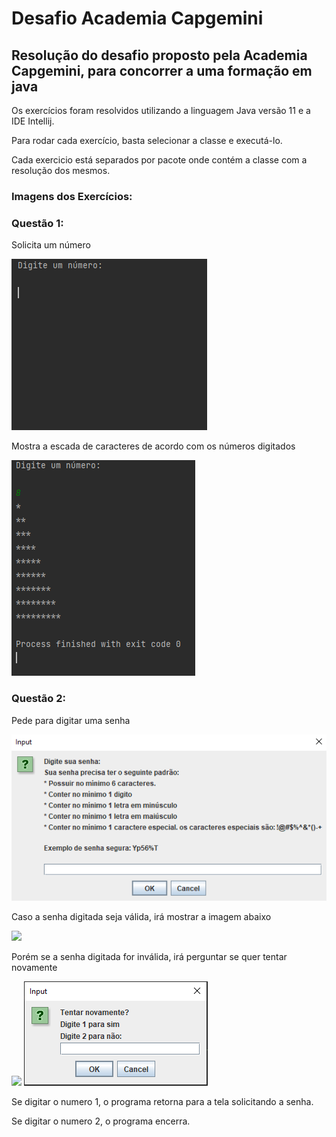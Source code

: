 # Desafio Academia Capgemini

## Resolução do desafio proposto pela Academia Capgemini, para concorrer a uma formação em java


Os exercícios foram resolvidos utilizando a linguagem Java versão 11 e a IDE Intellij.

Para rodar cada exercício, basta selecionar a classe e executá-lo.

Cada exercicio está separados por pacote onde contém a classe com a resolução  dos mesmos.

### Imagens dos Exercícios:

### Questão 1:
Solicita um número

<img src="https://github.com/PolianaSouza/DesafioAcademiaCapgemini/blob/main/assets/digite-o-numero.png?raw=true">

Mostra a escada de caracteres de acordo com os números digitados

<img src="https://github.com/PolianaSouza/DesafioAcademiaCapgemini/blob/main/assets/resultado.png?raw=true">

### Questão 2:
Pede para digitar uma senha

<img src="https://github.com/PolianaSouza/DesafioAcademiaCapgemini/blob/main/assets/digite-sua-senha.png?raw=true">

Caso a senha digitada seja válida, irá mostrar a imagem abaixo

<img src="https://github.com/PolianaSouza/DesafioAcademiaCapgemini/blob/main/assets/senha-v%C3%A1lida.png?raw=true">

Porém se a senha digitada for inválida, irá perguntar se quer tentar novamente

<img src="https://github.com/PolianaSouza/DesafioAcademiaCapgemini/blob/main/assets/senha-inv%C3%A1lida.png?raw=true">  <img src="https://github.com/PolianaSouza/DesafioAcademiaCapgemini/blob/main/assets/tentar-novamente.png?raw=true">

Se digitar o numero 1, o programa retorna para a tela solicitando a senha.

Se digitar o numero 2, o programa encerra.
